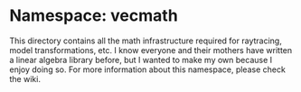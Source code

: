 # Namespace: vecmath

This directory contains all the math infrastructure required for raytracing, model transformations, etc. I know everyone and their
mothers have written a linear algebra library before, but I wanted to make my own because I enjoy doing so. For more information
about this namespace, please check the wiki.
